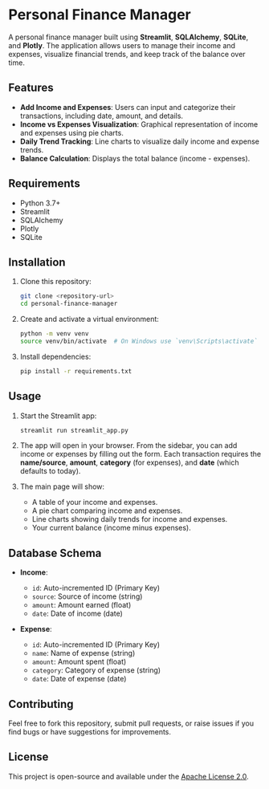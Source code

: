 # Personal Finance Manager

A personal finance manager built using **Streamlit**, **SQLAlchemy**, **SQLite**, and **Plotly**. The application allows users to manage their income and expenses, visualize financial trends, and keep track of the balance over time.

## Features
- **Add Income and Expenses**: Users can input and categorize their transactions, including date, amount, and details.
- **Income vs Expenses Visualization**: Graphical representation of income and expenses using pie charts.
- **Daily Trend Tracking**: Line charts to visualize daily income and expense trends.
- **Balance Calculation**: Displays the total balance (income - expenses).

## Requirements
- Python 3.7+
- Streamlit
- SQLAlchemy
- Plotly
- SQLite

## Installation

1. Clone this repository:
   ```bash
   git clone <repository-url>
   cd personal-finance-manager
   ```

2. Create and activate a virtual environment:
   ```bash
   python -m venv venv
   source venv/bin/activate  # On Windows use `venv\Scripts\activate`
   ```

3. Install dependencies:
   ```bash
   pip install -r requirements.txt
   ```

## Usage

1. Start the Streamlit app:
   ```bash
   streamlit run streamlit_app.py
   ```

2. The app will open in your browser. From the sidebar, you can add income or expenses by filling out the form. Each transaction requires the **name/source**, **amount**, **category** (for expenses), and **date** (which defaults to today).

3. The main page will show:
   - A table of your income and expenses.
   - A pie chart comparing income and expenses.
   - Line charts showing daily trends for income and expenses.
   - Your current balance (income minus expenses).

## Database Schema

- **Income**:
  - `id`: Auto-incremented ID (Primary Key)
  - `source`: Source of income (string)
  - `amount`: Amount earned (float)
  - `date`: Date of income (date)

- **Expense**:
  - `id`: Auto-incremented ID (Primary Key)
  - `name`: Name of expense (string)
  - `amount`: Amount spent (float)
  - `category`: Category of expense (string)
  - `date`: Date of expense (date)

## Contributing

Feel free to fork this repository, submit pull requests, or raise issues if you find bugs or have suggestions for improvements.

## License

This project is open-source and available under the [Apache License 2.0](LICENSE).
```